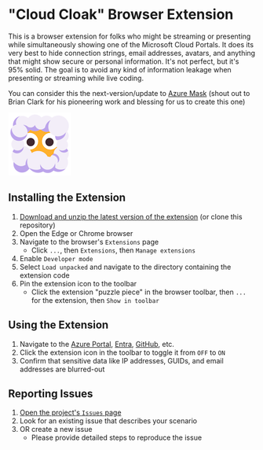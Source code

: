 # "Cloud Cloak" Browser Extension

This is a browser extension for folks who might be streaming or presenting while simultaneously showing one of the Microsoft Cloud Portals. It does its very best to hide connection strings, email addresses, avatars, and anything that might show secure or personal information. It's not perfect, but it's 95% solid. The goal is to avoid any kind of information leakage when presenting or streaming while live coding.

You can consider this the next-version/update to [Azure Mask](https://github.com/clarkio/azure-mask/) (shout out to Brian Clark for his pioneering work and blessing for us to create this one)

![Emoji person peeking through the clouds](images/icon-128.png)

## Installing the Extension

1. [Download and unzip the latest version of the extension](https://github.com/microsoft/cloudcloak/archive/refs/heads/main.zip) (or clone this repository)
2. Open the Edge or Chrome browser
3. Navigate to the browser's `Extensions` page
   - Click `...`, then `Extensions`, then `Manage extensions`
4. Enable `Developer mode`
5. Select `Load unpacked` and navigate to the directory containing the extension code
6. Pin the extension icon to the toolbar
   - Click the extension "puzzle piece" in the browser toolbar, then `...` for the extension, then `Show in toolbar`

## Using the Extension

1. Navigate to the [Azure Portal](https://portal.azure.com/), [Entra](https://entra.microsoft.com), [GitHub](https://github.com), etc.
2. Click the extension icon in the toolbar to toggle it from `OFF` to `ON`
3. Confirm that sensitive data like IP addresses, GUIDs, and email addresses are blurred-out

## Reporting Issues

1. [Open the project's `Issues` page](https://github.com/microsoft/cloudcloak/issues)
2. Look for an existing issue that describes your scenario
3. OR create a new issue
   - Please provide detailed steps to reproduce the issue
